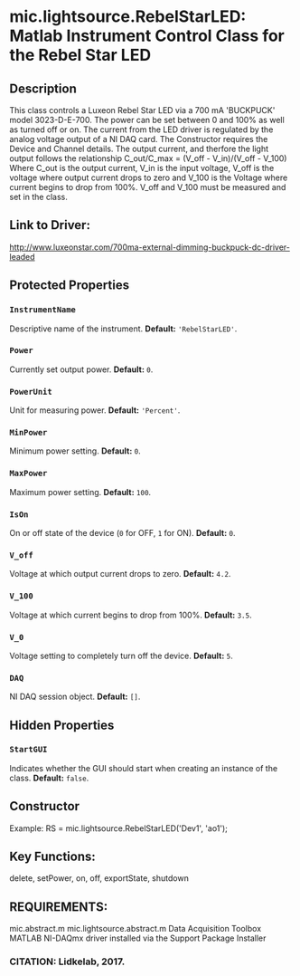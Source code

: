 # mic.lightsource.RebelStarLED: Matlab Instrument Control Class for the Rebel Star LED

## Description
This class controls a Luxeon Rebel Star LED via a 700 mA 'BUCKPUCK'
model 3023-D-E-700.  The power can be set between 0 and 100% as well as
turned off or on.
The current from the LED driver is regulated by the analog voltage output
of a NI DAQ card. The Constructor requires the Device and Channel details.
The output current, and therfore the light output follows the
relationship
C_out/C_max = (V_off - V_in)/(V_off - V_100)
Where C_out is the output current, V_in is the input voltage,
V_off is the voltage where output current drops to zero and V_100 is the
Voltage where current begins to drop from 100%. V_off and V_100 must be
measured and set in the class.

## Link to Driver:
http://www.luxeonstar.com/700ma-external-dimming-buckpuck-dc-driver-leaded

## Protected Properties

### `InstrumentName`
Descriptive name of the instrument.
**Default:** `'RebelStarLED'`.

### `Power`
Currently set output power.
**Default:** `0`.

### `PowerUnit`
Unit for measuring power.
**Default:** `'Percent'`.

### `MinPower`
Minimum power setting.
**Default:** `0`.

### `MaxPower`
Maximum power setting.
**Default:** `100`.

### `IsOn`
On or off state of the device (`0` for OFF, `1` for ON).
**Default:** `0`.

### `V_off`
Voltage at which output current drops to zero.
**Default:** `4.2`.

### `V_100`
Voltage at which current begins to drop from 100%.
**Default:** `3.5`.

### `V_0`
Voltage setting to completely turn off the device.
**Default:** `5`.

### `DAQ`
NI DAQ session object.
**Default:** `[]`.

## Hidden Properties

### `StartGUI`
Indicates whether the GUI should start when creating an instance of the class.
**Default:** `false`.
## Constructor
Example: RS = mic.lightsource.RebelStarLED('Dev1', 'ao1');

## Key Functions:
delete, setPower, on, off, exportState, shutdown

## REQUIREMENTS:
mic.abstract.m
mic.lightsource.abstract.m
Data Acquisition Toolbox
MATLAB NI-DAQmx driver installed via the Support Package Installer

### CITATION: Lidkelab, 2017.

